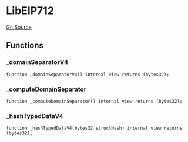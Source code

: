 # LibEIP712
[Git Source](https://github.com/nayms/contracts-v3/blob/08976c385ed293c18988aa46a13c47179dbb0a28/src/libs/LibEIP712.sol)


## Functions
### _domainSeparatorV4


```solidity
function _domainSeparatorV4() internal view returns (bytes32);
```

### _computeDomainSeparator


```solidity
function _computeDomainSeparator() internal view returns (bytes32);
```

### _hashTypedDataV4


```solidity
function _hashTypedDataV4(bytes32 structHash) internal view returns (bytes32);
```

